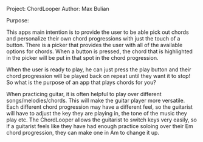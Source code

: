 Project: ChordLooper
Author: Max Bulian

Purpose:

This apps main intention is to provide the user to be able pick out chords and
personalize their own chord progressions with just the touch of a button. There is a
picker that provides the user with all of the available options for chords. When a button
is pressed, the chord that is highlighted in the picker will be put in that spot in the
chord progression.

When the user is ready to play, he can just press the play button and their chord
progression will be played back on repeat until they want it to stop! So what is the purpose of an app that plays chords for you?

When practicing guitar, it is often helpful to play over different songs/melodies/chords.
This will make the guitar player more versatile. Each different chord progression may
have a different feel, so the guitarist will have to adjust the key they are playing in,
the tone of the music they play etc. The ChordLooper allows the guitarist to switch keys
very easily, so if a guitarist feels like they have had enough practice soloing over
their Em chord progression, they can make one in Am to change it up.